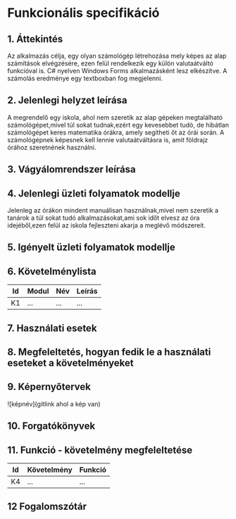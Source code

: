 # Funkcionális specifikáció
## 1. Áttekintés
Az alkalmazás célja, egy olyan számológép létrehozása mely képes az alap számítások elvégzésére, ezen felül rendelkezik egy külön valutaátváltó funkcióval is. C# nyelven Windows Forms alkalmazásként lesz elkészítve. A számolás eredménye egy textboxban fog megjelenni.

## 2. Jelenlegi helyzet leírása
A megrendelő egy iskola, ahol nem szeretik az alap gépeken megtalálható számológépet,mivel túl sokat tudnak,ezért egy kevesebbet tudó, de hibátlan számológépet keres matematika órákra, amely segítheti őt az órái során. A számológépnek képesnek kell lennie valutaátváltásra is, amit földrajz órához szeretnének használni.

## 3. Vágyálomrendszer leírása

## 4. Jelenlegi üzleti folyamatok modellje
Jelenleg az órákon mindent manuálisan használnak,mivel nem szeretik a tanárok a túl sokat tudó alkalmazásokat,ami sok időt elvesz az óra idejéből,ezen felül az iskola fejleszteni akarja a meglévő módszereit.
## 5. Igényelt üzleti folyamatok modellje

## 6. Követelménylista

| Id | Modul | Név | Leírás |
| :---: | --- | --- | --- |
| K1 | ...| ... | ... |

## 7. Használati esetek

## 8. Megfeleltetés, hogyan fedik le a használati eseteket a követelményeket

## 9. Képernyőtervek

![képnév](gitlink ahol a kép van)

## 10. Forgatókönyvek

## 11. Funkció - követelmény megfeleltetése

| Id | Követelmény | Funkció |
| :---: | --- | --- |
| K4 | ... | ... |

## 12 Fogalomszótár
